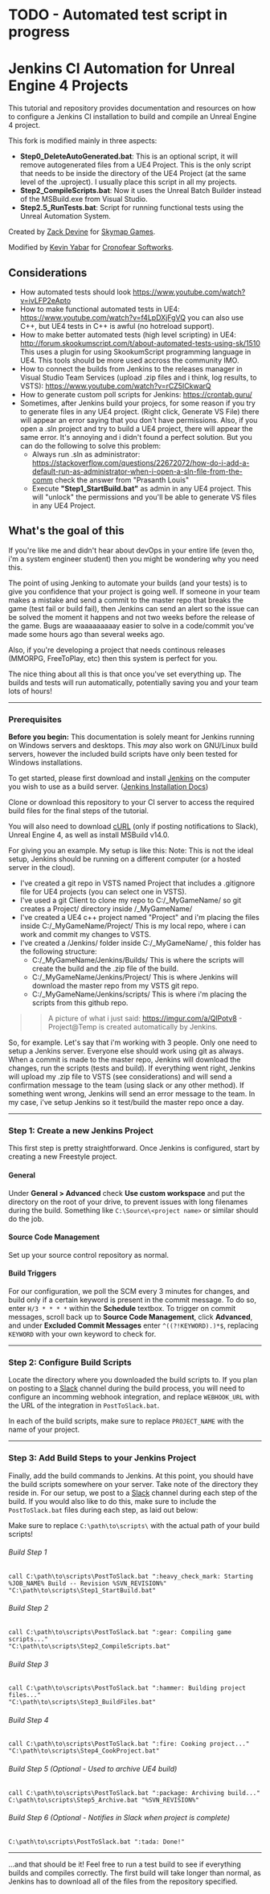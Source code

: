 # TODO - Automated test script in progress

# Jenkins CI Automation for Unreal Engine 4 Projects

This tutorial and repository provides documentation and resources on how to configure a Jenkins CI installation to build and compile an Unreal Engine 4 project.

This fork is modified mainly in three aspects:
- **Step0_DeleteAutoGenerated.bat**: This is an optional script, it will remove autogenerated files from a UE4 Project. This is the only script that needs to be inside the directory of the UE4 Project (at the same level of the .uproject). I usually place this script in all my projects.
- **Step2_CompileScripts.bat**: Now it uses the Unreal Batch Builder instead of the MSBuild.exe from Visual Studio.
- **Step2.5_RunTests.bat**: Script for running functional tests using the Unreal Automation System. 

Created by [Zack Devine](https://zdevine.me) for [Skymap Games](https://skymapgames.com).

Modified by [Kevin Yabar](https://cronofear.com) for [Cronofear Softworks](https://cronofear.com).

## Considerations

 - How automated tests should look https://www.youtube.com/watch?v=ivLFP2eApto
 - How to make functional automated tests in UE4: https://www.youtube.com/watch?v=f4LpDXjFgVQ you can also use C++, but UE4 tests in C++ is awful (no hotreload support).
 - How to make better automated tests (high level scripting) in UE4: http://forum.skookumscript.com/t/about-automated-tests-using-sk/1510 This uses a plugin for using SkookumScript programming language in UE4. This tools should be more used accross the community IMO.
 - How to connect the builds from Jenkins to the releases manager in Visual Studio Team Services (upload .zip files and i think, log results, to VSTS): https://www.youtube.com/watch?v=rCZ5ICkwarQ
 - How to generate custom poll scripts for Jenkins: https://crontab.guru/
 - Sometimes, after Jenkins build your projecs, for some reason if you try to generate files in any UE4 project. (Right click,  Generate VS File) there will appear an error saying that you don't have permissions. Also, if you open a .sln project and try to build a UE4 project, there will appear the same error. It's annoying and i didn't found a perfect solution. But you can do the following to solve this problem:
   - Always run .sln as administrator: https://stackoverflow.com/questions/22672072/how-do-i-add-a-default-run-as-administrator-when-i-open-a-sln-file-from-the-comm check the answer from "Prasanth Louis"
   - Execute **"Step1_StartBuild.bat"** as admin in any UE4 project. This will "unlock" the permissions and you'll be able to generate VS files in any UE4 Project.
 
## What's the goal of this

If you're like me and didn't hear about devOps in your entire life (even tho, i'm a system engineer student) then you might be wondering why you need this. 

The point of using Jenking to automate your builds (and your tests) is to give you confidence that your project is going well. If someone in your team makes a mistake and send a commit to the master repo that breaks the game (test fail or build fail), then Jenkins can send an alert so the issue can be solved the moment it happens and not two weeks before the release of the game. Bugs are waaaaaaaaay easier to solve in a code/commit you've made some hours ago than several weeks ago.

Also, if you're developing a project that needs continous releases (MMORPG, FreeToPlay, etc) then this system is perfect for you.

The nice thing about all this is that once you've set everything up. The builds and tests will run automatically, potentially saving you and your team lots of hours! 

---

### Prerequisites

**Before you begin:** This documentation is solely meant for Jenkins running on Windows servers and desktops. This *may* also work on GNU/Linux build servers, however the included build scripts have only been tested for Windows installations.

To get started, please first download and install [Jenkins](https://jenkins.io/download/) on the computer you wish to use as a build server. ([Jenkins Installation Docs](https://jenkins.io/doc/pipeline/tour/getting-started/#getting-started-with-the-guided-tour))

Clone or download this repository to your CI server to access the required build files for the final steps of the tutorial.

You will also need to download [cURL](http://www.confusedbycode.com/curl/) (only if posting notifications to Slack), Unreal Engine 4, as well as install MSBuild v14.0.

For giving you an example. My setup is like this:
Note: This is not the ideal setup, Jenkins should be running on a different computer (or a hosted server in the cloud).

- I've created a git repo in VSTS named Project that includes a .gitignore file for UE4 projects (you can select one in VSTS).
- I've used a git Client to clone my repo to C:/_MyGameName/ so git creates a Project/ directory inside /_MyGameName/
- I've created a UE4 c++ project named "Project" and i'm placing the files inside C:/_MyGameName/Project/ This is my local repo, where i can work and commit my changes to VSTS.
- I've created a /Jenkins/ folder inside C:/_MyGameName/ , this folder has the following structure:
  - C:/_MyGameName/Jenkins/Builds/     This is where the scripts will create the build and the .zip file of the build.
  - C:/_MyGameName/Jenkins/Project/    This is where Jenkins will download the master repo from my VSTS git repo.
  - C:/_MyGameName/Jenkins/scripts/    This is where i'm placing the scripts from this github repo.

>> A picture of what i just said: https://imgur.com/a/QlPotv8 - Project@Temp is created automatically by Jenkins.

So, for example. Let's say that i'm working with 3 people. Only one need to setup a Jenkins server. Everyone else should work using git as always. When a commit is made to the master repo, Jenkins will download the changes, run the scripts (tests and build). If everything went right, Jenkins will upload my .zip file to VSTS (see considerations) and will send a confirmation message to the team (using slack or any other method). If something went wrong, Jenkins will send an error message to the team.
In my case, i've setup Jenkins so it test/build the master repo once a day.

---

### Step 1: Create a new Jenkins Project

This first step is pretty straightforward. Once Jenkins is configured, start by creating a new Freestyle project.

#### General

Under **General > Advanced** check **Use custom workspace** and put the directory on the root of your drive, to prevent issues with long filenames during the build. Something like `C:\Source\<project name>` or similar should do the job.

#### Source Code Management

Set up your source control repository as normal.

#### Build Triggers

For our configuration, we poll the SCM every 3 minutes for changes, and build only if a certain keyword is present in the commit message. To do so, enter `H/3 * * * *` within the **Schedule** textbox. To trigger on commit messages, scroll back up to **Source Code Management**, click **Advanced**, and under **Excluded Commit Messages** enter `^((?!KEYWORD).)*$`, replacing `KEYWORD` with your own keyword to check for.

---

### Step 2: Configure Build Scripts

Locate the directory where you downloaded the build scripts to. If you plan on posting to a [Slack](https://slack.com) channel during the build process, you will need to configure an incomming webhook integration, and replace `WEBHOOK_URL` with the URL of the integration in `PostToSlack.bat`.

In each of the build scripts, make sure to replace `PROJECT_NAME` with the name of your project.

---

### Step 3: Add Build Steps to your Jenkins Project
Finally, add the build commands to Jenkins. At this point, you should have the build scripts somewhere on your server. Take note of the directory they reside in. For our setup, we post to a [Slack](https://slack.com) channel during each step of the build. If you would also like to do this, make sure to include the `PostToSlack.bat` files during each step, as laid out below:

Make sure to replace `C:\path\to\scripts\` with the actual path of your build scripts!

###### Build Step 1
```batch
call C:\path\to\scripts\PostToSlack.bat ":heavy_check_mark: Starting %JOB_NAME% Build -- Revision %SVN_REVISION%"
"C:\path\to\scripts\Step1_StartBuild.bat"
```
###### Build Step 2
```batch
call C:\path\to\scripts\PostToSlack.bat ":gear: Compiling game scripts..."
"C:\path\to\scripts\Step2_CompileScripts.bat"
```
###### Build Step 3
```batch
call C:\path\to\scripts\PostToSlack.bat ":hammer: Building project files..."
"C:\path\to\scripts\Step3_BuildFiles.bat"
```
###### Build Step 4
```batch
call C:\path\to\scripts\PostToSlack.bat ":fire: Cooking project..."
"C:\path\to\scripts\Step4_CookProject.bat"
```
###### Build Step 5 (Optional - Used to archive UE4 build)
```batch
call C:\path\to\scripts\PostToSlack.bat ":package: Archiving build..."
C:\path\to\scripts\Step5_Archive.bat "%SVN_REVISION%"
```
###### Build Step 6 (Optional - Notifies in Slack when project is complete)
```batch
C:\path\to\scripts\PostToSlack.bat ":tada: Done!"
```

---

...and that should be it! Feel free to run a test build to see if everything builds and compiles correctly. The first build will take longer than normal, as Jenkins has to download all of the files from the repository specified.
